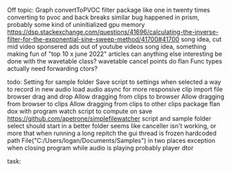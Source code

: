 Off topic:
    Graph convertToPVOC
    filter package
    like one in twenty times converting to pvoc and back breaks
        similar bug happened in prism, probably some kind of uninitialized gpu memory 
    https://dsp.stackexchange.com/questions/41696/calculating-the-inverse-filter-for-the-exponential-sine-sweep-method/41700#41700
    song idea, cut mid video sponsered ads out of youtube videos
    song idea, something making fun of "top 10 x june 2022" articles
    can anything else interesting be done with the wavetable class?
    wavetable cancel points
    do flan Func types actually need forwarding ctors?

todo:
    Setting for sample folder
    Save script to settings when selected
    a way to record in new audio
    load audio async for more responsive clip import
    file browser drag and drop
        Allow dragging from clips to browser
        Allow dragging from browser to clips
        Allow dragging from clips to other clips
    package flan dox with program
    watch script to compute on save https://github.com/apetrone/simplefilewatcher
    script and sample folder select should start in a better folder
    seems like canceller isn't working, or more that when running a long repitch the gui thread is frozen
    hardcoded path File("C:/Users/logan/Documents/Samples") in two places
    exception  when closing program while audio is playing
        probably player dtor
        
task:
